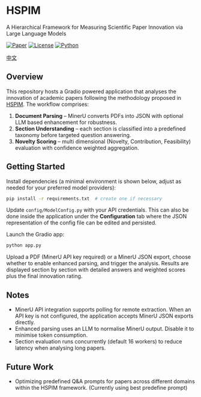 # HSPIM
A Hierarchical Framework for Measuring Scientific Paper Innovation via Large Language Models

[![Paper](https://img.shields.io/badge/arXiv-2508.09459-b31b1b.svg)](https://arxiv.org/abs/2504.14620)
[![License](https://img.shields.io/badge/License-MIT-green.svg)](LICENSE)
[![Python](https://img.shields.io/badge/Python-3.10%2B-blue.svg)]()

[中文](https://github.com/Jasaxion/HSPIM/blob/main/README_CN.md)

## Overview

This repository hosts a Gradio powered application that analyses the
innovation of academic papers following the methodology proposed in
[HSPIM](https://arxiv.org/abs/2504.14620). The workflow comprises:

1. **Document Parsing** – MinerU converts PDFs into JSON with optional
   LLM based enhancement for robustness.
2. **Section Understanding** – each section is classified into a
   predefined taxonomy before targeted question answering.
3. **Novelty Scoring** – multi dimensional (Novelty, Contribution,
   Feasibility) evaluation with confidence weighted aggregation.

## Getting Started

Install dependencies (a minimal environment is shown below, adjust as
needed for your preferred model providers):

```bash
pip install -r requirements.txt  # create one if necessary
```

Update `config/ModelConfig.py` with your API credentials. This can also
be done inside the application under the **Configuration** tab where the
JSON representation of the config file can be edited and persisted.

Launch the Gradio app:

```bash
python app.py
```

Upload a PDF (MinerU API key required) or a MinerU JSON export, choose
whether to enable enhanced parsing, and trigger the analysis. Results are
displayed section by section with detailed answers and weighted scores
plus the final innovation rating.

## Notes

- MinerU API integration supports polling for remote extraction. When an
  API key is not configured, the application accepts MinerU JSON exports
  directly.
- Enhanced parsing uses an LLM to normalise MinerU output. Disable it to
  minimise token consumption.
- Section evaluation runs concurrently (default 16 workers) to reduce
  latency when analysing long papers.

## Future Work

- Optimizing predefined Q&A prompts for papers across different domains within the HSPIM framework. (Currently using best predefine prompt)


